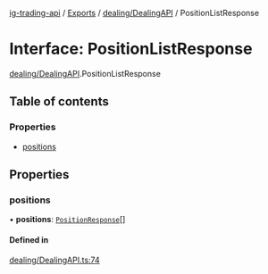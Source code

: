 [ig-trading-api](../README.md) / [Exports](../modules.md) / [dealing/DealingAPI](../modules/dealing_DealingAPI.md) / PositionListResponse

# Interface: PositionListResponse

[dealing/DealingAPI](../modules/dealing_DealingAPI.md).PositionListResponse

## Table of contents

### Properties

- [positions](dealing_DealingAPI.PositionListResponse.md#positions)

## Properties

### positions

• **positions**: [`PositionResponse`](dealing_DealingAPI.PositionResponse.md)[]

#### Defined in

[dealing/DealingAPI.ts:74](https://github.com/bennycode/ig-trading-api/blob/98182c7/src/dealing/DealingAPI.ts#L74)
